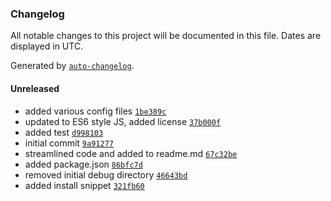 ### Changelog

All notable changes to this project will be documented in this file. Dates are displayed in UTC.

Generated by [`auto-changelog`](https://github.com/CookPete/auto-changelog).

#### Unreleased

- added various config files [`1be389c`](https://github.com/wernerglinka/metalsmith-markdown-partials/commit/1be389cb9aedf82405c08c79cdfa866e7d3560d9)
- updated to ES6 style JS, added license [`37b000f`](https://github.com/wernerglinka/metalsmith-markdown-partials/commit/37b000fa3669d928f693ec23a7ccfa629c0e7163)
- added test [`d998103`](https://github.com/wernerglinka/metalsmith-markdown-partials/commit/d998103cb57b4a35ac9224afb11f4264b56f4abe)
- initial commit [`9a91277`](https://github.com/wernerglinka/metalsmith-markdown-partials/commit/9a91277da228d9a718b2c86b012901559c95470d)
- streamlined code and added to readme.md [`67c32be`](https://github.com/wernerglinka/metalsmith-markdown-partials/commit/67c32be34771325f407b9652dc3e7760971e3574)
- added package.json [`86bfc7d`](https://github.com/wernerglinka/metalsmith-markdown-partials/commit/86bfc7d8de66be9127d612c5c5a9a79258a413f8)
- removed initial debug directory [`46643bd`](https://github.com/wernerglinka/metalsmith-markdown-partials/commit/46643bd1aa19f45a9bf1b2513b6c7683da3eff78)
- added install snippet [`321fb60`](https://github.com/wernerglinka/metalsmith-markdown-partials/commit/321fb6042240e1147b90468938911f6d8ed88f28)
